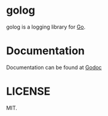# golog
golog is a logging library for [Go](https://golang.org). 

# Documentation
Documentation can be found at [Godoc](https://godoc.org/github.com/cosiner/golog)

# LICENSE
MIT.
